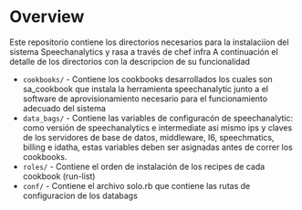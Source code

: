 # Overview

Este repositorio contiene los directorios necesarios para la instalaciíon del sistema Speechanalytics y rasa a través de chef infra 
A continuación el detalle de los directorios con la descripcion de su funcionalidad

- `cookbooks/` - Contiene los cookbooks desarrollados los cuales son sa_cookbook que instala la herramienta speechanalytic junto a el software de aprovisionamiento necesario para el funcionamiento adecuado del sistema 
- `data_bags/` - Contiene las variables de configuracón de speechanalytic: como versión de speechanalytics e intermediate asi mismo ips y claves de los servidores de base de datos, middleware, I6, speechmatics, billing e idatha, estas variables deben ser asignadas antes de correr los cookbooks.
- `roles/` - Contiene el orden de instalación de los recipes de cada cookbook (run-list)
- `conf/` - Contiene el archivo solo.rb que contiene las rutas de configuracion de los databags


